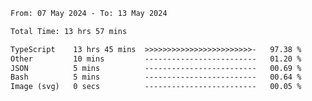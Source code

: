 
<!--START_SECTION:waka-->

```txt
From: 07 May 2024 - To: 13 May 2024

Total Time: 13 hrs 57 mins

TypeScript    13 hrs 45 mins  >>>>>>>>>>>>>>>>>>>>>>>>-   97.38 %
Other         10 mins         -------------------------   01.20 %
JSON          5 mins          -------------------------   00.69 %
Bash          5 mins          -------------------------   00.64 %
Image (svg)   0 secs          -------------------------   00.05 %
```

<!--END_SECTION:waka-->

<!--

### Hi there 👋
**Iam-cesar/Iam-cesar** is a ✨ _special_ ✨ repository because its `README.md` (this file) appears on your GitHub profile.

Here are some ideas to get you started:

- 🔭 I’m currently working on ...
- 🌱 I’m currently learning ...
- 👯 I’m looking to collaborate on ...
- 🤔 I’m looking for help with ...
- 💬 Ask me about ...
- 📫 How to reach me: ...
- 😄 Pronouns: ...
- ⚡ Fun fact: ...
-->
